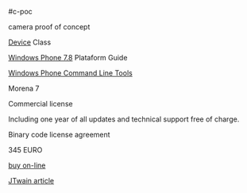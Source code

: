 #c-poc


camera proof of concept 

[Device](http://cordova.apache.org/docs/en/3.0.0/cordova_device_device.md.html#device.uuid) Class

[Windows Phone 7.8](http://cordova.apache.org/docs/en/2.9.0/guide_getting-started_windows-phone-7_index.md.html#Getting%20Started%20with%20Windows%20Phone%207) Plataform Guide

[Windows Phone Command Line Tools](http://docs.phonegap.com/en/edge/guide_platforms_wp8_tools.md.html#Windows%20Phone%20Command-line%20Tools) 


Morena 7

Commercial license 

Including one year of all updates and technical support free of charge. 

Binary code license agreement 
 

345 EURO 
 

[buy on-line](http://www.gnome.sk/Morena/morena.html)


[JTwain article](https://today.java.net/pub/a/today/2004/11/18/twain.html) 


